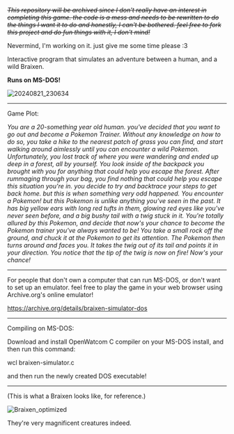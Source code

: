 ~~*This repository will be archived since I don't really have an interest in completing this game. the code is a mess and needs to be rewritten to do the things I want it to do and honestly, I can't be bothered. feel free to fork this project and do fun things with it, I don't mind!*~~

Nevermind, I'm working on it. just give me some time please :3

Interactive program that simulates an adventure between a human, and a wild Braixen.

**Runs on MS-DOS!**

![20240821_230634](https://github.com/user-attachments/assets/b6713e4f-05f7-4ac8-ade0-990687b0a2b3)


_______________________________________________________________________________________________

Game Plot: 

*You are a 20-something year old human. you've decided that you want to go out and become a Pokemon Trainer.
Without any knowledge on how to do so, you take a hike to the nearest patch of grass you can find, and start walking around aimlessly until you can encounter a wild Pokemon.
Unfortunately, you lost track of where you were wandering and ended up deep in a forest, all by yourself. You look inside of the backpack you brought with you for anything that could help you escape the forest.
After rummaging through your bag, you find nothing that could help you escape this situation you're in. you decide to try and backtrace your steps to get back home. but this is when something very odd happened.
You encounter a Pokemon! but this Pokemon is unlike anything you've seen in the past.
It has big yellow ears with long red tufts in them, glowing red eyes like you've never seen before, and a big bushy tail with a twig stuck in it.
You're totally allured by this Pokemon, and decide that now's your chance to become the Pokemon trainer you've always wanted to be!
You take a small rock off the ground, and chuck it at the Pokemon to get its attention.
The Pokemon then turns around and faces you. It takes the twig out of its tail and points it in your direction. You notice that the tip of the twig is now on fire! Now's your chance!*

_______________________________________________________________________________________________

For people that don't own a computer that can run MS-DOS, or don't want to set up an emulator. feel free to play the game in your web browser using Archive.org's online emulator!

https://archive.org/details/braixen-simulator-dos

_______________________________________________________________________________________________

Compiling on MS-DOS:

Download and install OpenWatcom C compiler on your MS-DOS install, and then run this command:

wcl braixen-simulator.c

and then run the newly created DOS executable!

_______________________________________________________________________________________________

(This is what a Braixen looks like, for reference.)

![Braixen_optimized](https://github.com/user-attachments/assets/664c644d-8232-486a-82ae-54783d6dd094)

They're very magnificent creatures indeed.
